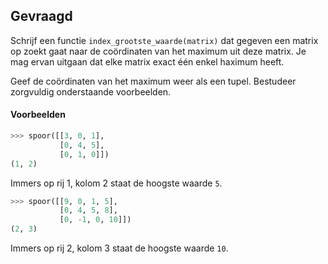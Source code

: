 ## Gevraagd
Schrijf een functie `index_grootste_waarde(matrix)` dat gegeven een matrix op zoekt gaat naar de coördinaten van het maximum uit deze matrix. Je mag ervan uitgaan dat elke matrix exact één enkel haximum heeft.

Geef de coördinaten van het maximum weer als een tupel. Bestudeer zorgvuldig onderstaande voorbeelden.

#### Voorbeelden

```python
>>> spoor([[3, 0, 1], 
           [0, 4, 5], 
           [0, 1, 0]])
(1, 2)
```
Immers op rij 1, kolom 2 staat de hoogste waarde `5`.

```python
>>> spoor([[9, 0, 1, 5], 
           [0, 4, 5, 8], 
           [0, -1, 0, 10]])
(2, 3)
```
Immers op rij 2, kolom 3 staat de hoogste waarde `10`.